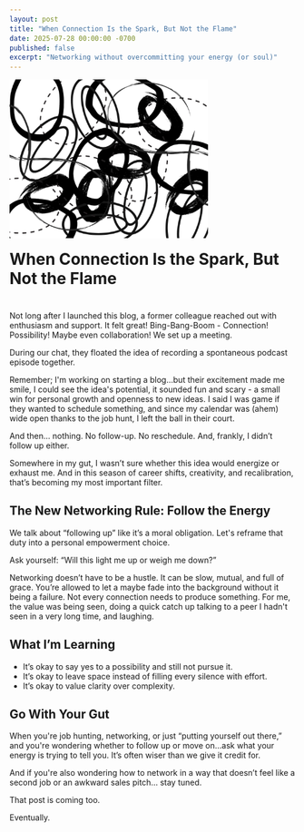 ```yaml
---
layout: post
title: "When Connection Is the Spark, But Not the Flame"
date: 2025-07-28 00:00:00 -0700
published: false
excerpt: "Networking without overcommitting your energy (or soul)"
---
```


<div style="display: flex; align-items: flex-end; gap: 20px; margin-bottom: 40px; flex-wrap: wrap;">
  <img src="/assets/images/Zer0_Drive.webp" 
       alt="Abstract illustration symbolizing the complexity and creativity involved in zero-related analytics problems."
       style="width: 350px; height: auto;">

  <h1 style="margin: 0; flex: 1; min-width: 200px;">When Connection Is the Spark, But Not the Flame</h1>
</div>


Not long after I launched this blog, a former colleague reached out with enthusiasm and support. It felt great! Bing-Bang-Boom - Connection! Possibility! Maybe even collaboration! We set up a meeting.  

During our chat, they floated the idea of recording a spontaneous podcast episode together.

Remember; I'm working on starting a blog...but their excitement made me smile, I could see the idea's potential, it sounded fun and scary - a small win for personal growth and openness to new ideas. I said I was game if they wanted to schedule something, and since my calendar was (ahem) wide open thanks to the job hunt, I left the ball in their court.

And then... nothing. No follow-up. No reschedule. And, frankly, I didn’t follow up either.

Somewhere in my gut, I wasn’t sure whether this idea would energize or exhaust me. And in this season of career shifts, creativity, and recalibration, that’s becoming my most important filter.

## The New Networking Rule: Follow the Energy
We talk about “following up” like it’s a moral obligation. Let's reframe that duty into a personal empowerment choice.

Ask yourself: “Will this light me up or weigh me down?”

Networking doesn’t have to be a hustle. It can be slow, mutual, and full of grace. You’re allowed to let a maybe fade into the background without it being a failure. Not every connection needs to produce something. For me, the value was being seen, doing a quick catch up talking to a peer I hadn't seen in a very long time, and laughing.

## What I’m Learning
- It’s okay to say yes to a possibility and still not pursue it.
- It’s okay to leave space instead of filling every silence with effort.
- It’s okay to value clarity over complexity.

## Go With Your Gut
When you're job hunting, networking, or just “putting yourself out there,” and you're wondering whether to follow up or move on...ask what your energy is trying to tell you. It’s often wiser than we give it credit for.

And if you're also wondering how to network in a way that doesn’t feel like a second job or an awkward sales pitch… stay tuned.  

That post is coming too.  

Eventually.  
